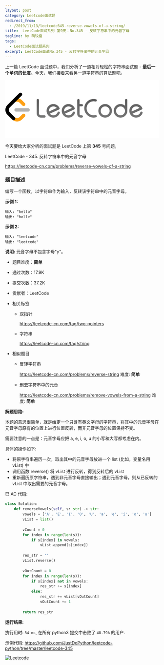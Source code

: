 ```yaml
---
layout: post
category: Leetcode面试题
redirect_from:
  - /2019/11/13/leetcode345-reverse-vowels-of-a-string/
title:  LeetCode面试系列 第9天：No.345 - 反转字符串中的元音字母
tagline: by 萌较瘦
tags: 
  - LeetCode面试题系列
excerpt: LeetCode面试No.345 - 反转字符串中的元音字母
---
```


上一篇 LeetCode 面试题中，我们分析了一道相对轻松的字符串面试题 - **最后一个单词的长度**。今天，我们接着来看另一道字符串的算法题吧。

<!--more-->

![Leetcode](/images/blog/LeetCode.png)

今天要给大家分析的面试题是 LeetCode 上第 **345** 号问题，

LeetCode - 345. 反转字符串中的元音字母

<https://leetcode-cn.com/problems/reverse-vowels-of-a-string>

### 题目描述

编写一个函数，以字符串作为输入，反转该字符串中的元音字母。

**示例 1:**

```
输入: "hello"
输出: "holle"
```

**示例 2:**

```
输入: "leetcode"
输出: "leotcede"
```

**说明:**
元音字母不包含字母"y"。

- 题目难度：**简单**

- 通过次数：17.9K

- 提交次数：37.2K

- 贡献者：LeetCode

- 相关标签

  - 双指针
  
    <https://leetcode-cn.com/tag/two-pointers>

  - 字符串

    <https://leetcode-cn.com/tag/string>

- 相似题目

  - 反转字符串

    <https://leetcode-cn.com/problems/reverse-string>  难度: **简单**

  - 删去字符串中的元音
    
    <https://leetcode-cn.com/problems/remove-vowels-from-a-string>  难度: **简单**

**解题思路:**

本题的意思很简单，就是给定一个只含有英文字母的字符串，将其中的元音字母在元音字母原有的位置上进行位置反转，而非元音字母的位置保持不变。

需要注意的一点是：元音字母应把 a, e, i, o, u 的小写和大写都考虑在内。

具体的操作如下:

- 将原字符串遍历一次，取出其中的元音字母放进一个 list (比如，变量名用 vList) 中
- 调用函数 reverse() 将 vList 进行反转，得到反转后的 vList
- 重新遍历原字符串，遇到非元音字母直接输出；遇到元音字母，则从已反转的 vList 中取出需要的元音字母。

已 AC 代码:

```python
class Solution:
    def reverseVowels(self, s: str) -> str:
        vowels = ['A', 'E', 'I', 'O', 'U', 'a', 'e', 'i', 'o', 'u']
        vList = list()
                
        vCount = 0
        for index in range(len(s)):  
            if s[index] in vowels:
                vList.append(s[index])

        res_str = ''        
        vList.reverse()

        vOutCount = 0
        for index in range(len(s)):
            if s[index] not in vowels:
                res_str += s[index]
            else:                
                res_str += vList[vOutCount]
                vOutCount += 1

        return res_str
```

**运行结果:**

执行用时: `84 ms`, 在所有 python3 提交中击败了 `48.79%` 的用户.

示例代码: <https://github.com/JustDoPython/leetcode-python/tree/master/leetcode-345>

![Leetcode](http://www.justdopython.com/assets/images/2019/python/leetcode345.png)
